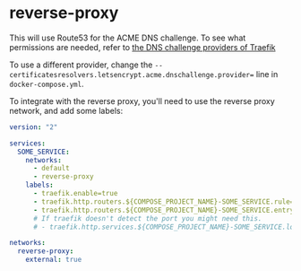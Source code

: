 # reverse-proxy

This will use Route53 for the ACME DNS challenge. To see what permissions are
needed, refer to [the DNS challenge providers of
Traefik](https://doc.traefik.io/traefik/https/acme/#providers)

To use a different provider, change the `--certificatesresolvers.letsencrypt.acme.dnschallenge.provider=` line in `docker-compose.yml`.

To integrate with the reverse proxy, you'll need to use the reverse proxy network, and add some labels:

```yml
version: "2"

services:
  SOME_SERVICE:
    networks:
      - default
      - reverse-proxy
    labels:
      - traefik.enable=true
      - traefik.http.routers.${COMPOSE_PROJECT_NAME}-SOME_SERVICE.rule=Host(`SOME_SERVICE.${HOMELAB_BASE_DOMAIN}`)
      - traefik.http.routers.${COMPOSE_PROJECT_NAME}-SOME_SERVICE.entrypoints=web,websecure
      # If traefik doesn't detect the port you might need this.
      # - traefik.http.services.${COMPOSE_PROJECT_NAME}-SOME_SERVICE.loadbalancer.server.port=80

networks:
  reverse-proxy:
    external: true
```
